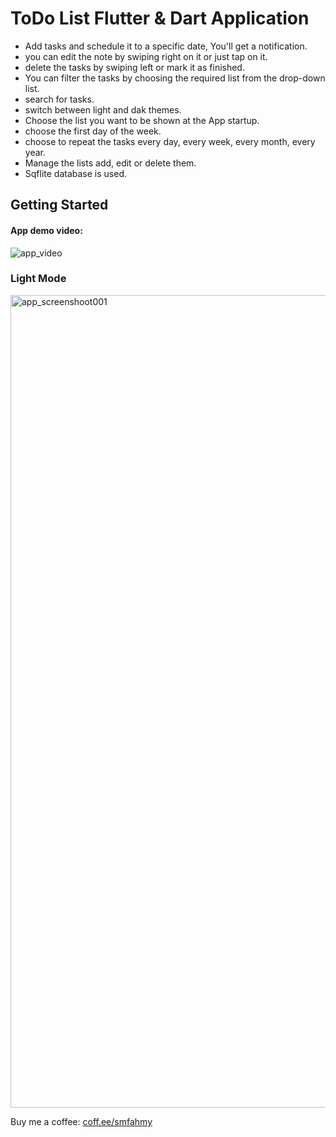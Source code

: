 # ToDo List Flutter & Dart Application

- Add tasks and schedule it to a specific date, You'll get a notification.
- you can edit the note by swiping right on it or just tap on it. 
- delete the tasks by swiping left or mark it as finished. 
- You can filter the tasks by choosing the required list from the drop-down list.
- search for tasks.
- switch between light and dak themes.
- Choose the list you want to be shown at the App startup.
- choose the first day of the week.
- choose to repeat the tasks every day, every week, every month, every year.
- Manage the lists add, edit or delete them.
- Sqflite database is used.

## Getting Started

#### App demo video:
![app_video](https://github.com/user-attachments/assets/9514fb48-70ab-4afd-845e-5136f9721a4e)

### Light Mode
<img width="600" height="1300" alt="app_screenshoot001" src="https://github.com/user-attachments/assets/c0d18996-7aac-47e8-b050-24eb96ff4151" />


Buy me a coffee: [coff.ee/smfahmy](https://buymeacoffee.com/smfahmy)
